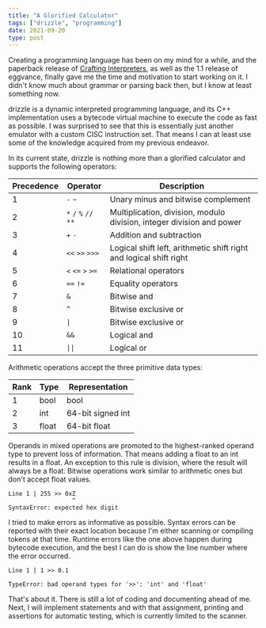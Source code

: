 ```yaml
---
title: "A Glorified Calculator"
tags: ["drizzle", "programming"]
date: 2021-09-20
type: post
---
```

Creating a programming language has been on my mind for a while, and the paperback release of [Crafting Interpreters](https://www.craftinginterpreters.com/), as well as the 1.1 release of eggvance, finally gave me the time and motivation to start working on it. I didn't know much about grammar or parsing back then, but I know at least something now.

drizzle is a dynamic interpreted programming language, and its C++ implementation uses a bytecode virtual machine to execute the code as fast as possible. I was surprised to see that this is essentially just another emulator with a custom CISC instruction set. That means I can at least use some of the knowledge acquired from my previous endeavor.

In its current state, drizzle is nothing more than a glorified calculator and supports the following operators:

| Precedence | Operator              | Description                                                           |
| ---------- | --------------------- | --------------------------------------------------------------------- |
| 1          | `-` `~`               | Unary minus and bitwise complement                                    |
| 2          | `*` `/` `%` `//` `**` | Multiplication, division, modulo division, integer division and power |
| 3          | `+` `-`               | Addition and subtraction                                              |
| 4          | `<<` `>>` `>>>`       | Logical shift left, arithmetic shift right and logical shift right    |
| 5          | `<` `<=` `>` `>=`     | Relational operators                                                  |
| 6          | `==` `!=`             | Equality operators                                                    |
| 7          | `&`                   | Bitwise and                                                           |
| 8          | `^`                   | Bitwise exclusive or                                                  |
| 9          | `\|`                  | Bitwise exclusive or                                                  |
| 10         | `&&`                  | Logical and                                                           |
| 11         | `\|\|`                | Logical or                                                            |

Arithmetic operations accept the three primitive data types:

| Rank | Type  | Representation    |
| ---- | ----- | ----------------- |
| 1    | bool  | bool              |
| 2    | int   | 64-bit signed int |
| 3    | float | 64-bit float      |

Operands in mixed operations are promoted to the highest-ranked operand type to prevent loss of information. That means adding a float to an int results in a float. An exception to this rule is division, where the result will always be a float. Bitwise operations work similar to arithmetic ones but don't accept float values.

```
Line 1 | 255 >> 0xZ
                  ^
SyntaxError: expected hex digit
```

I tried to make errors as informative as possible. Syntax errors can be reported with their exact location because I'm either scanning or compiling tokens at that time. Runtime errors like the one above happen during bytecode execution, and the best I can do is show the line number where the error occurred.

```
Line 1 | 1 >> 0.1

TypeError: bad operand types for '>>': 'int' and 'float'
```

That's about it. There is still a lot of coding and documenting ahead of me. Next, I will implement statements and with that assignment, printing and assertions for automatic testing, which is currently limited to the scanner.
